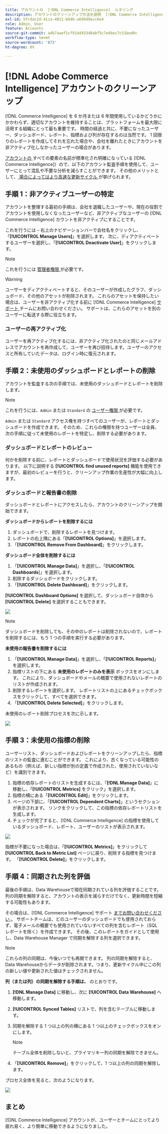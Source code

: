```yaml
---
title: アカウントの  [!DNL Commerce Intelligence]  ルタリング
description: アカウントのクリーンアップ方法を説明  [!DNL Commerce Intelligence]  ます。
exl-id: 5fcdac2d-41ca-4011-b646-a699d9ecc6e4
role: Admin, User
feature: Accounts
source-git-commit: adb7aaef1cf914d43348abf5c7e4bec7c51bed0c
workflow-type: tm+mt
source-wordcount: '873'
ht-degree: 0%

---
```


# [!DNL Adobe Commerce Intelligence] アカウントのクリーンアップ

[!DNL Commerce Intelligence] を 6 か月または 6 年間使用しているかどうかにかかわらず、適切なアカウントを維持することは、プラットフォームを最大限に活用する組織にとって最も重要です。 時間の経過と共に、不要になったユーザー、ダッシュボード、レポート、指標および列が存在するのは当然です。 1 回限りのレポートを作成してそれを忘れた場合や、会社を離れたときにアカウントを非アクティブ化しなかったユーザーの場合があります。

[ アカウントの ](../best-practices/naming-elements.md) すべての要素の名前が標準化され明確になっている [!DNL Commerce Intelligence]）ので、以下のアカウント監査手順を使用して、ユーザーにとって混乱や不要な分析を減らすことができます。 その他のメリットとして、[ 場合によってはより高速な更新サイクル ](../best-practices/reduce-update-cycle-time.md) が挙げられます。

## 手順 1：非アクティブユーザーの特定

アカウントを整理する最初の手順は、会社を退職したユーザーや、現在の役割でアカウントを使用しなくなったユーザーなど、非アクティブなユーザーの [!DNL Commerce Intelligence] カウントを非アクティブにすることです。

これを行うには – 右上のナビゲーションバーで会社名をクリックし、「**[!UICONTROL Manage Users]**」を選択します。 次に、ディアクティベートするユーザーを選択し、「**[!UICONTROL Deactivate User]**」をクリックします。

>[!NOTE]
>
>これを行うには [ 管理者権限 ](../administrator/user-management/user-management.md) が必要です。

>[!WARNING]
>
>ユーザーをディアクティベートすると、そのユーザーが作成したグラフ、ダッシュボード、その他のアセットが削除されます。 これらのアセットを保持したい場合は、ユーザーを非アクティブ化する前に [!DNL Commerce Intelligence] [ サポート ](../guide-overview.md#Submitting-a-Support-Ticket) チームにお問い合わせください。 サポートは、これらのアセットを別のユーザーに転送する際に役立ちます。

### ユーザーの再アクティブ化

ユーザーを再アクティブ化するには、非アクティブ化されたのと同じメールアドレスでアカウントを再作成して、ユーザーを再び招待します。ユーザーのアクセスと所有していたデータは、ログイン時に復元されます。

## 手順 2：未使用のダッシュボードとレポートの削除

アカウントを監査する次の手順では、未使用のダッシュボードとレポートを削除します。

>[!NOTE]
>
>これを行うには、`Admin` または `Standard` の [ ユーザー権限 ](../administrator/user-management/user-management.md) が必要です。

`Admin` または `Standard` アクセス権を持つすべてのユーザーが、レポートとダッシュボードを作成できます。 そのため、これらの権限を持つユーザーは全員、次の手順に従って未使用のレポートを特定し、削除する必要があります。

### ダッシュボードとレポートのレビュー

何かを削除する前に、レポートとダッシュボードで使用状況を評価する必要があります。 以下に説明する **[!UICONTROL find unused reports]** 機能を使用できますが、最初のレビューを行うと、クリーンアップ作業の生産性が大幅に向上します。

### ダッシュボードと報告書の削除

ダッシュボードとレポートにアクセスしたら、アカウントのクリーンアップを開始できます。

**ダッシュボードからレポートを削除するには**

1. ダッシュボードで、削除するレポートを見つけます。
1. レポートの右上隅にある「**[!UICONTROL Options]**」を選択します。
1. 「**[!UICONTROL Remove From Dashboard]**」をクリックします。

**ダッシュボード全体を削除するには**

1. 「**[!UICONTROL Manage Data]**」を選択し、「**[!UICONTROL Dashboards**]」を選択します。
1. 削除するダッシュボードをクリックします。
1. 「**[!UICONTROL Delete Dashboard]**」をクリックします。

**[!UICONTROL Dashboard Options]** を選択して、ダッシュボード自体から **[!UICONTROL Delete]** を選択することもできます。

![](../../mbi/assets/Delete_from_dashboard.png)

>[!NOTE]
>
>ダッシュボードを削除しても、その中のレポートは削除されないので、レポートを削除するには、もう 1 つの手順を実行する必要があります。

**未使用の報告書を削除するには**

1. 「**[!UICONTROL Manage Data]**」を選択し、「**[!UICONTROL Reports]**」を選択します。
1. 指標リストの下にある **未使用のレポートのみを表示** ボックスをオンにします。 これにより、ダッシュボードやメールの概要で使用されないレポートのリストが作成されます。
1. 削除するレポートを選択します。 レポートリストの上にあるチェックボックスをクリックして、すべてを選択できます。
1. 「**[!UICONTROL Delete Selected]**」をクリックします。

未使用のレポート削除プロセスを次に示します。

![](../../mbi/assets/unused_reports.png)

## 手順 3：未使用の指標の削除

ユーザーリスト、ダッシュボードおよびレポートをクリーンアップしたら、指標のリストの監査に進むことができます。 これにより、古くなっている可能性のあるもの（例えば、新しい指標が別の定義で作成された、使用されていないなど）を識別できます。

1. 指標の依存レポートのリストを生成するには、「**[!DNL Manage Data]**」に移動し、「**[!UICONTROL Metrics]** をクリック」を選択します。
1. 指標の横にある「**[!UICONTROL Edit]**」をクリックします。
1. ページの下部に、「**[!UICONTROL Dependent Charts]**」というセクションが表示されます。 リンクをクリックして、この指標の依存レポートリストを生成します。
1. チェックが完了すると、[!DNL Commerce Intelligence] の指標を使用しているダッシュボード、レポート、ユーザーのリストが表示されます。

![](../../mbi/assets/report_dependecies.png)

指標が不要になった場合は、「**[!UICONTROL Metrics]**」をクリックして **[!UICONTROL Back to Metric List]** ページに戻り、削除する指標を見つけます。 「**[!UICONTROL Delete]**」をクリックします。

## 手順 4：同期された列を評価

最後の手順は、Data Warehouseで現在同期されている列を評価することです。 列の同期を解除すると、アカウントの表示を減らすだけでなく、更新時間を短縮する可能性もあります。

その場合は、[!DNL Commerce Intelligence] サポート [ までお問い合わせください ](../guide-overview.md#Submitting-a-Support-Ticket)。 サポートチームは、どのユーザーのダッシュボードでも使用されておらず、電子メールの概要でも使用されていないすべての列を含むレポート（SQL レポートを除く）を作成できます。 その後、このレポートをガイドとして使用し、Data Warehouse Manager で同期を解除する列を選択できます。

>[!NOTE]
>
>これらの列の同期は、今後いつでも再開できます。 列の同期を解除すると、Data Warehouseからデータが削除されます。つまり、更新サイクル中にこの列の新しい値や更新された値はチェックされません。

**列（または列）の同期を解除する手順は、** のとおりです。

1. **[!DNL Manage Data]** に移動し、次に **[!UICONTROL Data Warehouse]** へ移動します。
1. **[!UICONTROL Synced Tables]** リストで、列を含むテーブルに移動します。
1. 同期を解除する 1 つ以上の列の横にある 1 つ以上のチェックボックスをオンにします。
   >[!NOTE]
   >
   >テーブル全体を削除しないと、プライマリキー列の同期を解除できません。

1. 「**[!UICONTROL Remove]**」をクリックして、1 つ以上の列の同期を解除します。

プロセス全体を見ると、次のようになります。

![](../../mbi/assets/drop_column.png)

## まとめ

[!DNL Commerce Intelligence] アカウントが、ユーザーとチームにとってより疲れ易く、より簡単に移動できるようになりました。
